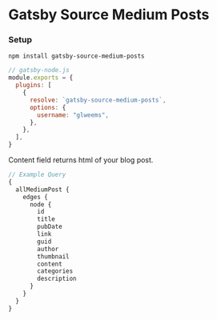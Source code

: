 # Gatsby Source Medium Posts

### Setup

`npm install gatsby-source-medium-posts`

```javascript
// gatsby-node.js
module.exports = {
  plugins: [
    {
      resolve: `gatsby-source-medium-posts`,
      options: {
        username: "glweems",
      },
    },
  ],
}
```

Content field returns html of your blog post.

```javascript
// Example Query
{
  allMediumPost {
    edges {
      node {
        id
        title
        pubDate
        link
        guid
        author
        thumbnail
        content
        categories
        description
      }
    }
  }
}
```
